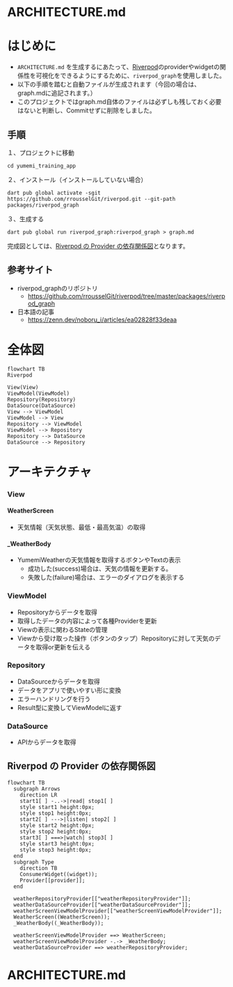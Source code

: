 # ARCHITECTURE.md

# はじめに

- `ARCHITECTURE.md`
  を生成するにあたって、[Riverpod](https://riverpod.dev/)のproviderやwidgetの関係性を可視化をできるようにするために、`riverpod_graph`を使用しました。
- 以下の手順を踏むと自動ファイルが生成されます（今回の場合は、graph.mdに追記されます。）
- このプロジェクトではgraph.md自体のファイルは必ずしも残しておく必要はないと判断し、Commitせずに削除をしました。

## 手順

１、プロジェクトに移動

```
cd yumemi_training_app 
```

２、インストール（インストールしていない場合）

```
dart pub global activate -sgit https://github.com/rrousselGit/riverpod.git --git-path packages/riverpod_graph
```

３、生成する

```
dart pub global run riverpod_graph:riverpod_graph > graph.md
```

完成図としては、[Riverpod の Provider の依存関係図](https://github.com/iseruuuuu/flutter_yumemi_training_app/blob/main/ARCHITECTURE.md#riverpod-%E3%81%AE-provider-%E3%81%AE%E4%BE%9D%E5%AD%98%E9%96%A2%E4%BF%82%E5%9B%B3)となります。

## 参考サイト

- riverpod_graphのリポジトリ
    - https://github.com/rrousselGit/riverpod/tree/master/packages/riverpod_graph
- 日本語の記事
    - https://zenn.dev/noboru_i/articles/ea02828f33deaa

# 全体図

```mermaid
flowchart TB
Riverpod

View(View)
ViewModel(ViewModel)
Repository(Repository)
DataSource(DataSource)
View --> ViewModel
ViewModel --> View
Repository --> ViewModel
ViewModel --> Repository
Repository --> DataSource
DataSource --> Repository
```

# アーキテクチャ

### View

#### WeatherScreen

- 天気情報（天気状態、最低・最高気温）の取得

#### _WeatherBody

- YumemiWeatherの天気情報を取得するボタンやTextの表示
    - 成功した(success)場合は、天気の情報を更新する。
    - 失敗した(failure)場合は、エラーのダイアログを表示する

### ViewModel

- Repositoryからデータを取得
- 取得したデータの内容によって各種Providerを更新
- Viewの表示に関わるStateの管理
- Viewから受け取った操作（ボタンのタップ）Repositoryに対して天気のデータを取得or更新を伝える

### Repository

- DataSourceからデータを取得
- データをアプリで使いやすい形に変換
- エラーハンドリングを行う
- Result型に変換してViewModelに返す

### DataSource

- APIからデータを取得

## Riverpod の Provider の依存関係図

```mermaid
flowchart TB
  subgraph Arrows
    direction LR
    start1[ ] -..->|read| stop1[ ]
    style start1 height:0px;
    style stop1 height:0px;
    start2[ ] --->|listen| stop2[ ]
    style start2 height:0px;
    style stop2 height:0px;
    start3[ ] ===>|watch| stop3[ ]
    style start3 height:0px;
    style stop3 height:0px;
  end
  subgraph Type
    direction TB
    ConsumerWidget((widget));
    Provider[[provider]];
  end

  weatherRepositoryProvider[["weatherRepositoryProvider"]];
  weatherDataSourceProvider[["weatherDataSourceProvider"]];
  weatherScreenViewModelProvider[["weatherScreenViewModelProvider"]];
  WeatherScreen((WeatherScreen));
  _WeatherBody((_WeatherBody));

  weatherScreenViewModelProvider ==> WeatherScreen;
  weatherScreenViewModelProvider -.-> _WeatherBody;
  weatherDataSourceProvider ==> weatherRepositoryProvider;

```

# ARCHITECTURE.md